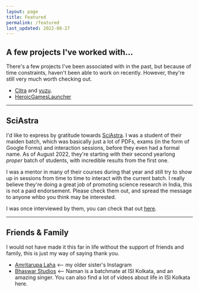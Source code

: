 ```yaml
---
layout: page
title: Featured
permalink: /featured
last_updated: 2022-08-27
---
```


## A few projects I've worked with...

There's a few projects I've been associated with in the past, but because of time constraints, haven't been able to work on recently.
However, they're still very much worth checking out.

- [Citra](https://citra-emu.org) and [yuzu](https://yuzu-emu.org).
- [HeroicGamesLauncher](https://heroicgameslauncher.com/)

---
## SciAstra

I'd like to express by gratitude towards [SciAstra](https://sciastra.com). I was a student of their maiden batch, which was basically just a lot of PDFs, exams (in the form of Google Forms) and interaction sessions, before they even had a formal name. As of August 2022, they're starting with their second yearlong _proper_ batch of students, with incredible results from the first one.

I was a mentor in many of their courses during that year and still try to show up in sessions from time to time to interact with the current batch. I really believe they're doing a great job of promoting science research in India, this is not a paid endorsement. Please check them out, and spread the message to anyone whbo you think may be interested.

I was once interviewed by them, you can check that out [here](https://www.youtube.com/watch?v=58qRLRhtJz8).

---
## Friends & Family

I would not have made it this far in life without the support of friends and family, this is just my way of saying thank you.

- [Amritarupa Laha](https://instagram.com/amritarupalaha) <-- my older sister's Instagram
- [Bhaswar Studios](https://www.youtube.com/channel/UCc26f1vFeydJHLBaux3cQPw) <-- Naman is a batchmate at ISI Kolkata, and an amazing singer. You can also find a lot of videos about life in ISI Kolkata here.

